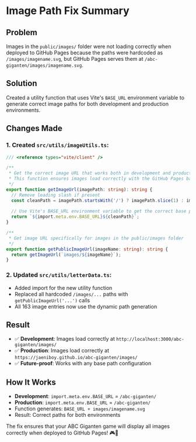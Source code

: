 # Image Path Fix Summary

## Problem
Images in the `public/images/` folder were not loading correctly when deployed to GitHub Pages because the paths were hardcoded as `/images/imagename.svg`, but GitHub Pages serves them at `/abc-giganten/images/imagename.svg`.

## Solution
Created a utility function that uses Vite's `BASE_URL` environment variable to generate correct image paths for both development and production environments.

## Changes Made

### 1. Created `src/utils/imageUtils.ts`:
```typescript
/// <reference types="vite/client" />

/**
 * Get the correct image URL that works both in development and production
 * This function ensures images load correctly with the GitHub Pages base path
 */
export function getImageUrl(imagePath: string): string {
  // Remove leading slash if present
  const cleanPath = imagePath.startsWith('/') ? imagePath.slice(1) : imagePath;
  
  // Use Vite's BASE_URL environment variable to get the correct base path
  return `${import.meta.env.BASE_URL}${cleanPath}`;
}

/**
 * Get image URL specifically for images in the public/images folder
 */
export function getPublicImageUrl(imageName: string): string {
  return getImageUrl(`images/${imageName}`);
}
```

### 2. Updated `src/utils/letterData.ts`:
- Added import for the new utility function
- Replaced all hardcoded `/images/...` paths with `getPublicImageUrl('...')` calls
- All 163 image entries now use the dynamic path generation

## Result
- ✅ **Development**: Images load correctly at `http://localhost:3000/abc-giganten/images/`
- ✅ **Production**: Images load correctly at `https://jaeniboy.github.io/abc-giganten/images/`
- ✅ **Future-proof**: Works with any base path configuration

## How It Works
- **Development**: `import.meta.env.BASE_URL` = `/abc-giganten/`
- **Production**: `import.meta.env.BASE_URL` = `/abc-giganten/`
- Function generates: `BASE_URL + images/imagename.svg`
- Result: Correct paths for both environments

The fix ensures that your ABC Giganten game will display all images correctly when deployed to GitHub Pages! 🎮📸
